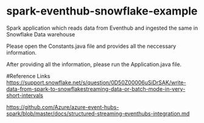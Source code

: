 # spark-eventhub-snowflake-example 
Spark application which reads data from Eventhub and ingested the same in Snowflake Data warehouse

Please open the Constants.java file and provides all the neccessary information.

After providing all the information, please run the Application.java file.

#Reference Links
https://support.snowflake.net/s/question/0D50Z00006uSiDrSAK/write-data-from-spark-to-snowflakestreaming-data-or-batch-mode-in-very-short-intervals 

https://github.com/Azure/azure-event-hubs-spark/blob/master/docs/structured-streaming-eventhubs-integration.md

